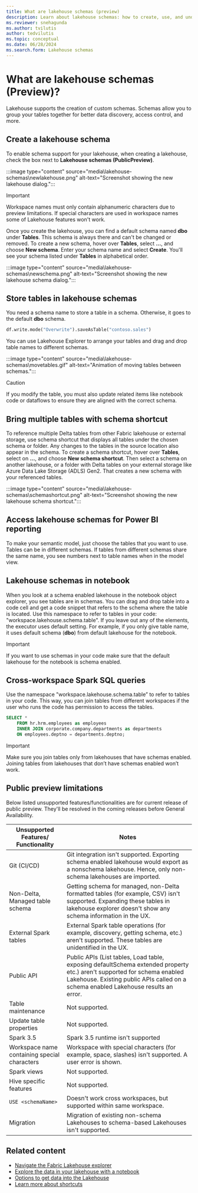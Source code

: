 ```yaml
---
title: What are lakehouse schemas (preview)
description: Learn about lakehouse schemas: how to create, use, and understand their limitations.
ms.reviewer: snehagunda
ms.author: tvilutis
author: tedvilutis
ms.topic: conceptual
ms.date: 06/28/2024
ms.search.form: Lakehouse schemas
---
```


# What are lakehouse schemas (Preview)?

Lakehouse supports the creation of custom schemas. Schemas allow you to group your tables together for better data discovery, access control, and more.

## Create a lakehouse schema

To enable schema support for your lakehouse, when creating a lakehouse, check the box next to **Lakehouse schemas (PublicPreview)**.

:::image type="content" source="media\lakehouse-schemas\newlakehouse.png" alt-text="Screenshot showing the new lakehouse dialog.":::

> [!IMPORTANT]
> Workspace names must only contain alphanumeric characters due to preview limitations. If special characters are used in workspace names some of Lakehouse features won't work.

Once you create the lakehouse, you can find a default schema named **dbo** under **Tables**. This schema is always there and can't be changed or removed. To create a new schema, hover over **Tables**, select **…**, and choose **New schema**. Enter your schema name and select **Create**. You'll see your schema listed under **Tables** in alphabetical order.

:::image type="content" source="media\lakehouse-schemas\newschema.png" alt-text="Screenshot showing the new lakehouse schema dialog.":::

## Store tables in lakehouse schemas

You need a schema name to store a table in a schema. Otherwise, it goes to the default **dbo** schema.

```python
df.write.mode("Overwrite").saveAsTable("contoso.sales")
```

You can use Lakehouse Explorer to arrange your tables and drag and drop table names to different schemas.

:::image type="content" source="media\lakehouse-schemas\movetables.gif" alt-text="Animation of moving tables between schemas.":::

> [!CAUTION]
> If you modify the table, you must also update related items like notebook code or dataflows to ensure they are aligned with the correct schema.

## Bring multiple tables with schema shortcut

To reference multiple Delta tables from other Fabric lakehouse or external storage, use schema shortcut that displays all tables under the chosen schema or folder. Any changes to the tables in the source location also appear in the schema. To create a schema shortcut, hover over **Tables**, select on **…**, and choose **New schema shortcut**. Then select a schema on another lakehouse, or a folder with Delta tables on your external storage like Azure Data Lake Storage (ADLS) Gen2. That creates a new schema with your referenced tables.

:::image type="content" source="media\lakehouse-schemas\schemashortcut.png" alt-text="Screenshot showing the new lakehouse schema shortcut.":::

## Access lakehouse schemas for Power BI reporting

To make your semantic model, just choose the tables that you want to use. Tables can be in different schemas. If tables from different schemas share the same name, you see numbers next to table names when in the model view.

## Lakehouse schemas in notebook

When you look at a schema enabled lakehouse in the notebook object explorer, you see tables are in schemas. You can drag and drop table into a code cell and get a code snippet that refers to the schema where the table is located. Use this namespace to refer to tables in your code: "workspace.lakehouse.schema.table". If you leave out any of the elements, the executor uses default setting. For example, if you only give table name, it uses default schema (**dbo**) from default lakehouse for the notebook.

> [!IMPORTANT]
> If you want to use schemas in your code make sure that the default lakehouse for the notebook is schema enabled.

## Cross-workspace Spark SQL queries

Use the namespace "workspace.lakehouse.schema.table” to refer to tables in your code. This way, you can join tables from different workspaces if the user who runs the code has permission to access the tables.

```sql
SELECT * 
    FROM hr.hrm.employees as employees 
    INNER JOIN corporate.company.departments as departments
    ON employees.deptno = departments.deptno;
```

> [!IMPORTANT]
> Make sure you join tables only from lakehouses that have schemas enabled. Joining tables from lakehouses that don’t have schemas enabled won’t work.

## Public preview limitations

Below listed unsupported features/functionalities are for current release of public preview. They'll be resolved in the coming releases before General Availability.

| Unsupported Features/ Functionality | Notes |
|-|-|
| Git (CI/CD)	| Git integration isn't supported. Exporting schema enabled lakehouse would export as a nonschema lakehouse. Hence, only non-schema lakehouses are imported.|
| Non-Delta, Managed table schema	| Getting schema for managed, non-Delta formatted tables (for example, CSV) isn't supported. Expanding these tables in lakehouse explorer doesn't show any schema information in the UX. |
| External Spark tables	| External Spark table operations (for example, discovery, getting schema, etc.) aren't supported. These tables are unidentified in the UX. |
| Public API	| Public APIs (List tables, Load table, exposing defaultSchema extended property etc.) aren't supported for schema enabled Lakehouse. Existing public APIs called on a schema enabled Lakehouse results an error. |
| Table maintenance	| Not supported. |
| Update table properties	 | Not supported. |
| Spark 3.5	| Spark 3.5 runtime isn't supported |
| Workspace name containing special characters	| Workspace with special characters (for example, space, slashes) isn't supported. A user error is shown. |
| Spark views | Not supported. |
| Hive specific features | Not supported. |
| `USE <schemaName>` | Doesn't work cross workspaces, but supported within same workspace. |
| Migration	| Migration of existing non-schema Lakehouses to schema-based Lakehouses isn't supported. |

## Related content

- [Navigate the Fabric Lakehouse explorer](navigate-lakehouse-explorer.md)
- [Explore the data in your lakehouse with a notebook](lakehouse-notebook-explore.md)
- [Options to get data into the Lakehouse](load-data-lakehouse.md)
- [Learn more about shortcuts](../onelake/onelake-shortcuts.md)
